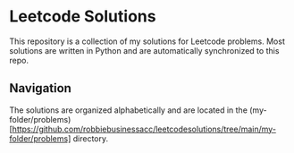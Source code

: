 # Leetcode Solutions

This repository is a collection of my solutions for Leetcode problems. Most solutions are written in Python and are automatically synchronized to this repo.

## Navigation

The solutions are organized alphabetically and are located in the (my-folder/problems)[https://github.com/robbiebusinessacc/leetcodesolutions/tree/main/my-folder/problems] directory.
